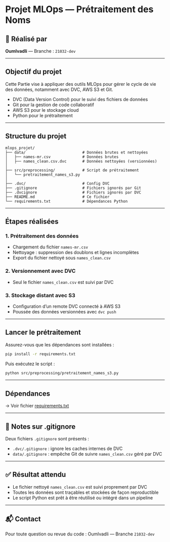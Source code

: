 # Projet MLOps — Prétraitement des Noms

## 👤 Réalisé par
**Oumlvadli** — Branche : `21032-dev`

---

## Objectif du projet

Cette Partie vise à appliquer des outils MLOps pour gérer le cycle de vie des données, notamment avec DVC, AWS S3 et Git.  

- DVC (Data Version Control) pour le suivi des fichiers de données
- Git pour la gestion de code collaboratif
- AWS S3 pour le stockage cloud
- Python pour le prétraitement

---

## Structure du projet

```
mlops_projet/
├── data/                         # Données brutes et nettoyées
│   ├── names-mr.csv              # Données brutes
│   ├── names_clean.csv.dvc       # Données nettoyées (versionnées)
│
├── src/preprocessing/            # Script de prétraitement
│   └── pretraitement_names_s3.py
│
├── .dvc/                         # Config DVC
├── .gitignore                    # Fichiers ignorés par Git
├── .dvcignore                    # Fichiers ignorés par DVC
├── README.md                     # Ce fichier
└── requirements.txt              # Dépendances Python
```

---

## Étapes réalisées

### 1. Prétraitement des données
- Chargement du fichier `names-mr.csv`
- Nettoyage : suppression des doublons et lignes incomplètes
- Export du fichier nettoyé sous `names_clean.csv`

### 2. Versionnement avec DVC
- Seul le fichier `names_clean.csv` est suivi par DVC

### 3. Stockage distant avec S3
- Configuration d’un remote DVC connecté à AWS S3
- Poussée des données versionnées avec `dvc push`

---

## Lancer le prétraitement

Assurez-vous que les dépendances sont installées :

```bash
pip install -r requirements.txt
```

Puis exécutez le script :

```bash
python src/preprocessing/pretraitement_names_s3.py
```

---

## Dépendances

→ Voir fichier [requirements.txt](./requirements.txt)

---

## 📁 Notes sur .gitignore

Deux fichiers `.gitignore` sont présents :

- `.dvc/.gitignore` : ignore les caches internes de DVC
- `data/.gitignore` : empêche Git de suivre `names_clean.csv` géré par DVC

---

## ✅ Résultat attendu

- Le fichier nettoyé `names_clean.csv` est suivi proprement par DVC
- Toutes les données sont traçables et stockées de façon reproductible
- Le script Python est prêt à être réutilisé ou intégré dans un pipeline

---

## 📬 Contact
Pour toute question ou revue du code : Oumlvadli — Branche `21032-dev`
